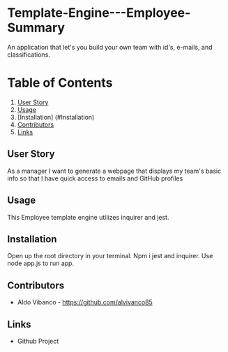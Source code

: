 # Template-Engine---Employee-Summary

An application that let's you build your own team with id's, e-mails, and classifications. 

# Table of Contents
1. [User Story](#User-Story)
2. [Usage](#Usage)
3. [Installation] (#Installation)
4. [Contributors](#Contributors)
5. [Links](#Links)


## User Story

As a manager
I want to generate a webpage that displays my team's basic info
so that I have quick access to emails and GitHub profiles


## Usage

This Employee template engine utilizes inquirer and jest. 

## Installation

Open up the root directory in your terminal. Npm i jest and inquirer. Use node app.js to run app.  

## Contributors
* Aldo Vibanco - https://github.com/alvivanco85

## Links
* Github Project
